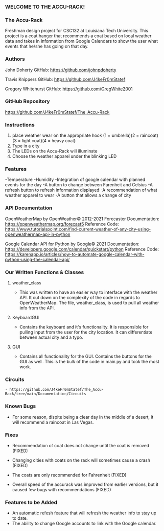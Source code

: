 
### WELCOME TO THE ACCU-RACK! ###

### The Accu-Rack ###
Freshman design project for CSC132 at Louisiana Tech University.  This project is a coat hanger that recommends a coat based on local weather data and takes in information from Google Calendars to show the user what events that he/she has going on that day. 

### Authors ###
John Doherty
GitHub: https://github.com/johnpdoherty

Travis Knippers
GitHub: https://github.com/J4keFr0mStatef

Gregory Whitehurst
GitHub: https://github.com/GregWhite2001

### GitHub Repository ###
https://github.com/J4keFr0mStatef/The_Accu-Rack

### Instructions ###
1. place weather wear on the appropriate hook
(1 = umbrella)(2 = raincoat)(3 = light coat)(4 = heavy coat) 
2. Type in a city
3. The LEDs on the Accu-Rack will illuminate
4. Choose the weather apparel under the blinking LED

### Features ###
-Temperature
-Humidity
-Integration of google calendar with planned events for the day
-A button to change between Farenheit and Celsius
-A refresh button to refresh information displayed
-A recommendation of what weather apparel to wear
-A button that allows a change of city

### API Documentation ###
OpenWeatherMap by OpenWeather© 2012-2021
Forecaster Documentation: https://openweathermap.org/forecast5
Reference Code: https://www.tutorialspoint.com/find-current-weather-of-any-city-using-openweathermap-api-in-python

Google Calendar API for Python by Google© 2021
Documentation: https://developers.google.com/calendar/quickstart/python
Reference Code: https://karenapp.io/articles/how-to-automate-google-calendar-with-python-using-the-calendar-api/

### Our Written Functions & Classes ###
1. weather_class
    - This was written to have an easier way to interface with the weather API. It cut down
      on the complexity of the code in regards to OpenWeatherMap. The file, weather_class,
      is used to pull all weather info from the API.

2. KeyboardGUI
    - Contains the keyboard and it's functionality. It is responsible for pulling input from
      the user for the city location. It can differentiate between actual city and a typo.

3. GUI
    - Contains all functionality for the GUI. Contains the buttons for the GUI as well.
      This is the bulk of the code in main.py and took the most work.

### Circuits ###
    - https://github.com/J4keFr0mStatef/The_Accu-Rack/tree/main/Documentation/Circuits

### Known Bugs ###
- For some reason, dispite being a clear day in the middle of a desert, it will recommend a raincoat in Las Vegas.

### Fixes ###
- Recommendation of coat does not change until the coat is removed (FIXED)

- Changing cities with coats on the rack will sometimes cause a crash (FIXED)

- The coats are only recommended for Fahrenheit (FIXED)

- Overall speed of the accurack was improved from earlier versions, but it caused few bugs with recommendations (FIXED)

### Features to be Added ###
- An automatic refesh feature that will refresh the weather info to stay up to date.
- The ability to change Google accounts to link with the Google calendar.

